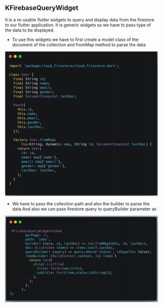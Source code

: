 ## KFirebaseQueryWidget
It is a re-usable flutter widgets to query and display data from the firestore to
our flutter application. It is generic widgets so we have to pass type of the data
to be displayed.
- To use this widgets we have to first create a model class of the document of the collection and fromMap method to parse the data

![Builder](./ss/2.PNG?raw=true)

- We have to pass the collection path and also the builder to parse the data
And also we can pass firestore query to queryBuilder parameter as

![Widget](./ss/1.PNG?raw=true)